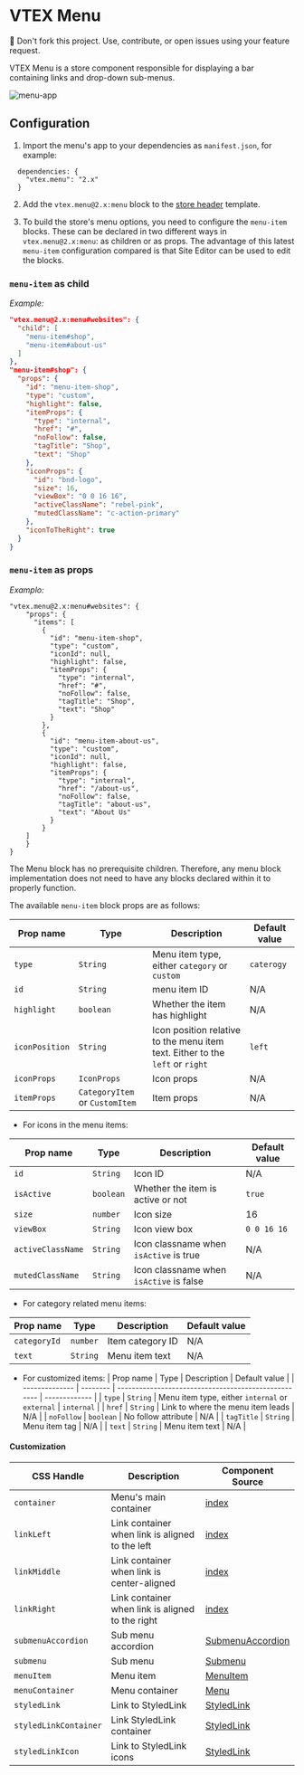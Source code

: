 # VTEX Menu

<div class="alert alert-warning">  
📢 Don't fork this project. Use, contribute, or open issues using your feature request.
</div>

VTEX Menu is a store component responsible for displaying a bar containing links and drop-down sub-menus. 

![menu-app](https://user-images.githubusercontent.com/52087100/68619014-5af1c680-04a9-11ea-9cdc-23468bd55c23.png)

## Configuration

1. Import the menu's app to your dependencies as `manifest.json`, for example:

```
  dependencies: {
    "vtex.menu": "2.x"
  }
```
2. Add the `vtex.menu@2.x:menu` block to the [store header](https://github.com/vtex-apps/store-header/blob/master/store/interfaces.json) template.

3. To build the store's menu options, you need to configure the `menu-item` blocks. These can be declared in two different ways in `vtex.menu@2.x:menu`: as children or as props. The advantage of this latest `menu-item` configuration compared is that Site Editor can be used to edit the blocks. 

### `menu-item` as child 

_Example:_

```json
"vtex.menu@2.x:menu#websites": {
  "child": [
    "menu-item#shop",
    "menu-item#about-us"
  ]
},
"menu-item#shop": {
  "props": {
    "id": "menu-item-shop",
    "type": "custom",
    "highlight": false,
    "itemProps": {
      "type": "internal",
      "href": "#",
      "noFollow": false,
      "tagTitle": "Shop",
      "text": "Shop"
    },
    "iconProps": {
      "id": "bnd-logo",
      "size": 16,
      "viewBox": "0 0 16 16",
      "activeClassName": "rebel-pink",
      "mutedClassName": "c-action-primary"
    },
    "iconToTheRight": true
  }
}
```

### `menu-item` as props

_Examplo:_

```
"vtex.menu@2.x:menu#websites": {
    "props": {
      "items": [
        {
          "id": "menu-item-shop",
          "type": "custom",
          "iconId": null,
          "highlight": false,
          "itemProps": {
            "type": "internal",
            "href": "#",
            "noFollow": false,
            "tagTitle": "Shop",
            "text": "Shop"
          }
        },
        {
          "id": "menu-item-about-us",
          "type": "custom",
          "iconId": null,
          "highlight": false,
          "itemProps": {
            "type": "internal",
            "href": "/about-us",
            "noFollow": false,
            "tagTitle": "about-us",
            "text": "About Us"
          }
        }
    ]
    }
}
```

<div class="alert alert-info">
The Menu block has no prerequisite children. Therefore, any menu block implementation does not need to have any blocks declared within it to properly function. 
</div>

The available `menu-item` block props are as follows:

| Prop name      | Type     | Description                                          | Default value |
| -------------- | -------- | ---------------------------------------------------- | ------------- |
| `type`         | `String` | Menu item type, either `category` or `custom`                                            | `caterogy`           |
| `id`         | `String` | menu item ID                                           | N/A           |
| `highlight`         | `boolean` | Whether the item has highlight                                            | N/A           |
| `iconPosition`         | `String` | Icon position relative to the menu item text. Either to the `left` or `right`                                           | `left`          |
| `iconProps`         | `IconProps` | Icon props                                           | N/A           |
| `itemProps`         | `CategoryItem` or `CustomItem` | Item props                                           | N/A           |
- For icons in the menu items:

| Prop name      | Type     | Description                                          | Default value |
| -------------- | -------- | ---------------------------------------------------- | ------------- |
| `id`         | `String` | Icon ID  | N/A           |
| `isActive`         | `boolean` | Whether the item is active or not | `true`          |
| `size`         | `number` | Icon size | 16           |
| `viewBox`         | `String` | Icon view box   | `0 0 16 16`           |
| `activeClassName`         | `String` | Icon classname when `isActive` is true  | N/A           |
| `mutedClassName`         | `String` | Icon classname when `isActive` is false  | N/A           |

- For category related menu items:

| Prop name      | Type     | Description                                          | Default value |
| -------------- | -------- | ---------------------------------------------------- | ------------- |
| `categoryId`         | `number` | Item category ID  | N/A           |
| `text`         | `String` | Menu item text  | N/A          |
- For customized items:
| Prop name      | Type     | Description                                          | Default value |
| -------------- | -------- | ---------------------------------------------------- | ------------- |
| `type`         | `String` | Menu item type, either `internal` or `external` | `internal`           |
| `href`         | `String` |  Link to where the menu item leads  | N/A |
| `noFollow`         | `boolean` | No follow attribute  | N/A          |
| `tagTitle`         | `String` | Menu item tag  | N/A          |
| `text`         | `String` | Menu item text  | N/A          |

#### Customization

| CSS Handle   | Description                                          | Component Source                     |
| ------------ | ---------------------------------------------------- | ------------------------------------ |
| `container`  | Menu's main container                           | [index](/react/index.tsx)            |
| `linkLeft`   | Link container when link is aligned to the left  | [index](/react/index.tsx)            |
| `linkMiddle` | Link container when link is center-aligned | [index](/react/index.tsx)            |
| `linkRight`  | Link container when link is aligned to the right | [index](/react/components/index.tsx) |
| `submenuAccordion`  |  Sub menu accordion | [SubmenuAccordion](/react/SubmenuAccordion.tsx) |
| `submenu`  |  Sub menu | [Submenu](/react/Submenu.tsx) |
| `menuItem`  |  Menu item | [MenuItem](/react/MenuItem.tsx) |
| `menuContainer`  | Menu container | [Menu](/react/Menu.tsx) |
| `styledLink`  | Link to StyledLink | [StyledLink](/react/components/StyledLink.tsx) |
| `styledLinkContainer`  | Link StyledLink container | [StyledLink](/react/components/StyledLink.tsx) |
| `styledLinkIcon`  | Link to StyledLink icons | [StyledLink](/react/components/StyledLink.tsx) |
